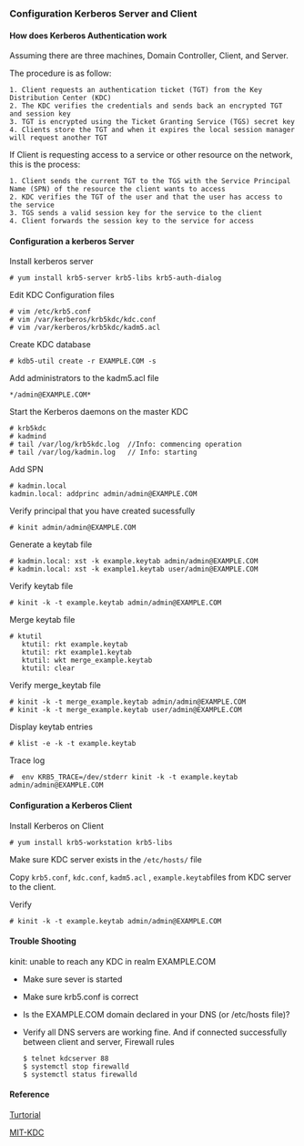 ### Configuration Kerberos Server and Client

#### How does Kerberos Authentication work

Assuming there are three machines, Domain Controller, Client, and Server.

The procedure is as follow:

 	1. Client requests an authentication ticket (TGT) from the Key Distribution Center (KDC)
 	2. The KDC verifies the credentials and sends back an encrypted TGT and session key
 	3. TGT is encrypted using the Ticket Granting Service (TGS) secret key
 	4. Clients store the TGT and when it expires the local session manager will request another TGT

If Client is requesting access to a service or other resource on the network, this is the process:

 	1. Client sends the current TGT to the TGS with the Service Principal Name (SPN) of the resource the client wants to access
 	2. KDC verifies the TGT of the user and that the user has access to the service
 	3. TGS sends a valid session key for the service to the client
 	4. Client forwards the session key to the service for access

#### Configuration a kerberos Server 

Install kerberos server

```
# yum install krb5-server krb5-libs krb5-auth-dialog
```

Edit KDC Configuration files

```
# vim /etc/krb5.conf
# vim /var/kerberos/krb5kdc/kdc.conf
# vim /var/kerberos/krb5kdc/kadm5.acl
```

Create KDC database

```
# kdb5-util create -r EXAMPLE.COM -s
```

Add administrators to the kadm5.acl file

```
*/admin@EXAMPLE.COM*
```

Start the Kerberos daemons on the master KDC

```
# krb5kdc
# kadmind
# tail /var/log/krb5kdc.log  //Info: commencing operation
# tail /var/log/kadmin.log   // Info: starting
```

Add SPN

```
# kadmin.local
kadmin.local: addprinc admin/admin@EXAMPLE.COM
```

Verify principal that you have created sucessfully

```
# kinit admin/admin@EXAMPLE.COM
```

Generate a keytab file

```
# kadmin.local: xst -k example.keytab admin/admin@EXAMPLE.COM
# kadmin.local: xst -k example1.keytab user/admin@EXAMPLE.COM
```

Verify keytab file

```
# kinit -k -t example.keytab admin/admin@EXAMPLE.COM
```

Merge keytab file

```
# ktutil
   ktutil: rkt example.keytab
   ktutil: rkt example1.keytab
   ktutil: wkt merge_example.keytab
   ktutil: clear
```

Verify merge_keytab file

```
# kinit -k -t merge_example.keytab admin/admin@EXAMPLE.COM
# kinit -k -t merge_example.keytab user/admin@EXAMPLE.COM
```

Display keytab entries

```
# klist -e -k -t example.keytab
```

Trace log

```
#  env KRB5_TRACE=/dev/stderr kinit -k -t example.keytab admin/admin@EXAMPLE.COM
```

#### Configuration a Kerberos Client

Install Kerberos on Client

```
# yum install krb5-workstation krb5-libs
```

Make sure KDC server exists in the `/etc/hosts/` file 

Copy `krb5.conf`, `kdc.conf`, `kadm5.acl` , `example.keytab`files from KDC server to the client.

Verify

```
# kinit -k -t example.keytab admin/admin@EXAMPLE.COM
```

#### Trouble Shooting

kinit: unable to reach any KDC in realm EXAMPLE.COM

- Make sure sever is started

- Make sure krb5.conf is correct

- Is the EXAMPLE.COM domain declared in your DNS (or /etc/hosts file)?

- Verify all DNS servers are working fine. And if connected successfully between client and server, Firewall rules

  ```
  $ telnet kdcserver 88
  $ systemctl stop firewalld
  $ systemctl status firewalld
  ```

#### Reference

[Turtorial](https://www.varonis.com/blog/kerberos-authentication-explained/)

[MIT-KDC](https://web.mit.edu/kerberos/krb5-devel/doc/admin/install_kdc.html)

